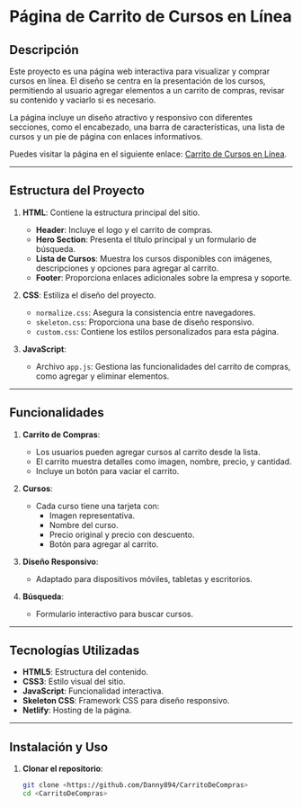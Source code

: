 # Página de Carrito de Cursos en Línea

## Descripción

Este proyecto es una página web interactiva para visualizar y comprar cursos en línea. El diseño se centra en la presentación de los cursos, permitiendo al usuario agregar elementos a un carrito de compras, revisar su contenido y vaciarlo si es necesario.

La página incluye un diseño atractivo y responsivo con diferentes secciones, como el encabezado, una barra de características, una lista de cursos y un pie de página con enlaces informativos.

Puedes visitar la página en el siguiente enlace: [Carrito de Cursos en Línea](https://voluble-nougat-aa8892.netlify.app/).

---

## Estructura del Proyecto

1. **HTML**: Contiene la estructura principal del sitio.
    - **Header**: Incluye el logo y el carrito de compras.
    - **Hero Section**: Presenta el título principal y un formulario de búsqueda.
    - **Lista de Cursos**: Muestra los cursos disponibles con imágenes, descripciones y opciones para agregar al carrito.
    - **Footer**: Proporciona enlaces adicionales sobre la empresa y soporte.

2. **CSS**: Estiliza el diseño del proyecto.
    - `normalize.css`: Asegura la consistencia entre navegadores.
    - `skeleton.css`: Proporciona una base de diseño responsivo.
    - `custom.css`: Contiene los estilos personalizados para esta página.

3. **JavaScript**:
    - Archivo `app.js`: Gestiona las funcionalidades del carrito de compras, como agregar y eliminar elementos.

---

## Funcionalidades

1. **Carrito de Compras**:
   - Los usuarios pueden agregar cursos al carrito desde la lista.
   - El carrito muestra detalles como imagen, nombre, precio, y cantidad.
   - Incluye un botón para vaciar el carrito.

2. **Cursos**:
   - Cada curso tiene una tarjeta con:
     - Imagen representativa.
     - Nombre del curso.
     - Precio original y precio con descuento.
     - Botón para agregar al carrito.

3. **Diseño Responsivo**:
   - Adaptado para dispositivos móviles, tabletas y escritorios.

4. **Búsqueda**:
   - Formulario interactivo para buscar cursos.

---

## Tecnologías Utilizadas

- **HTML5**: Estructura del contenido.
- **CSS3**: Estilo visual del sitio.
- **JavaScript**: Funcionalidad interactiva.
- **Skeleton CSS**: Framework CSS para diseño responsivo.
- **Netlify**: Hosting de la página.

---

## Instalación y Uso

1. **Clonar el repositorio**:
   ```bash
   git clone <https://github.com/Danny894/CarritoDeCompras>
   cd <CarritoDeCompras>

